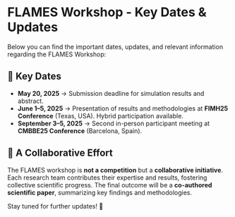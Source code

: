 # FLAMES Workshop - Key Dates & Updates

Below you can find the important dates, updates, and relevant information regarding the FLAMES Workshop:

## 📅 **Key Dates**

- **May 20, 2025** → Submission deadline for simulation results and abstract.
- **June 1–5, 2025** → Presentation of results and methodologies at **FIMH25 Conference** (Texas, USA). Hybrid participation available.
- **September 3–5, 2025** → Second in-person participant meeting at **CMBBE25 Conference** (Barcelona, Spain).

## 🤝 **A Collaborative Effort**

The FLAMES workshop is **not a competition** but a **collaborative initiative**. Each research team contributes their expertise and results, fostering collective scientific progress. The final outcome will be a **co-authored scientific paper**, summarizing key findings and methodologies.

Stay tuned for further updates! 🚀
